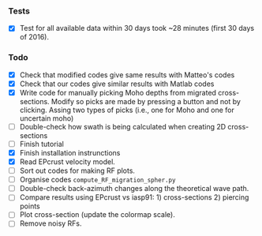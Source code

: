 ### Tests
- [X] Test for all available data within 30 days took ~28 minutes (first 30 days of 2016).

### Todo
- [X] Check that modified codes give same results with Matteo's codes 
- [X] Check that our codes give similar results with Matlab codes 
- [X] Write code for manually picking Moho depths from migrated cross-sections. Modify so 
picks are made by pressing a button and not by clicking. Assing two types of
picks (i.e., one for Moho and one for uncertain moho)
- [ ] Double-check how swath is being calculated when creating 2D cross-sections
- [ ] Finish tutorial
- [X] Finish installation instrunctions
- [X] Read EPcrust velocity model. 
- [ ] Sort out codes for making RF plots.
- [ ] Organise codes `compute_RF_migration_spher.py`
- [ ] Double-check back-azimuth changes along the theoretical wave path.
- [ ] Compare results using EPcrust vs iasp91: 1) cross-sections 2) piercing points
- [ ] Plot cross-section (update the colormap scale).
- [ ] Remove noisy RFs.

